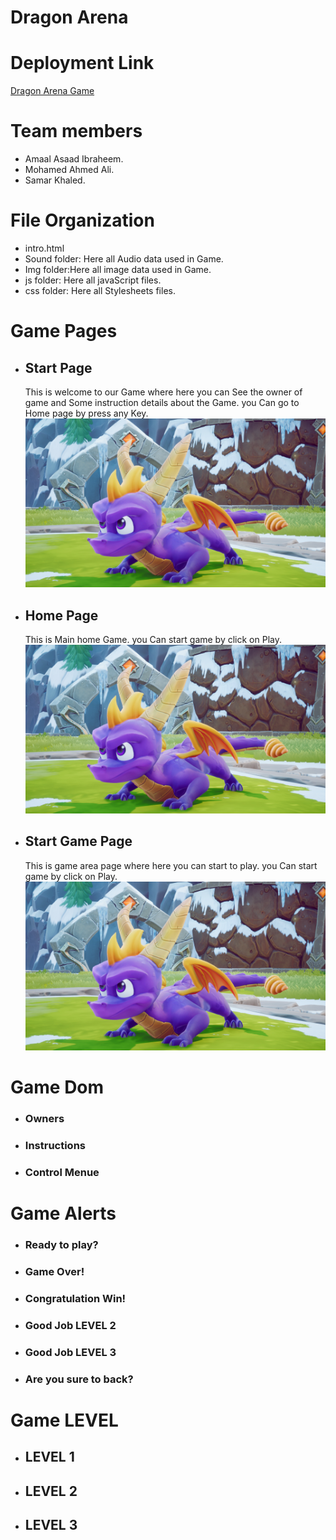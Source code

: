 # Dragon Arena
# Deployment Link
[Dragon Arena Game]()

# Team members
* Amaal Asaad Ibraheem.
* Mohamed Ahmed Ali. 
* Samar Khaled. 

# File Organization
* intro.html
* Sound folder: Here all Audio data used in Game.
* Img folder:Here all image data used in Game.
* js folder: Here all javaScript files.
* css folder: Here all Stylesheets files.



# Game Pages
* ## Start Page
    This is welcome to our Game where here you can See the owner of game and Some instruction details about the Game.
    you Can go to Home page by press any Key.
![](Img/dragon.jpg)

* ## Home Page 
    This is Main home Game.
    you Can start game by click on Play.
![](Img/dragon.jpg)

* ## Start Game Page
    This is game area page where here you can start to play.
    you Can start game by click on Play.
![](Img/dragon.jpg)

# Game Dom
* ### Owners
* ### Instructions
* ### Control Menue


# Game Alerts
* ### Ready to play?
* ### Game Over!
* ### Congratulation Win!
* ### Good Job LEVEL 2
* ### Good Job LEVEL 3
* ### Are you sure to back?

# Game LEVEL
* ## LEVEL 1
* ## LEVEL 2
* ## LEVEL 3
